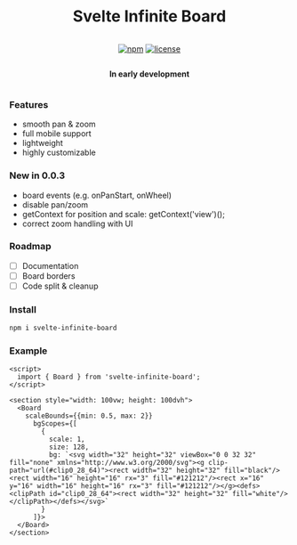 <div style="display: flex; flex-direction: column; width: 100%; align-items: center">
<h1> Svelte Infinite Board </h1>

[![npm](https://img.shields.io/npm/v/svelte-infinite-board)](https://www.npmjs.com/package/svelte-infinite-board)
[![license](https://img.shields.io/npm/l/svelte-infinite-board)](https://www.npmjs.com/package/svelte-infinite-board)

<b> In early development</b>

</div>

### Features

- smooth pan & zoom
- full mobile support
- lightweight
- highly customizable

### New in 0.0.3
- board events (e.g. onPanStart, onWheel)
- disable pan/zoom
- getContext for position and scale: getContext('view')();
- correct zoom handling with UI

### Roadmap

- [ ] Documentation
- [ ] Board borders
- [ ] Code split & cleanup

### Install

```bash
npm i svelte-infinite-board
```

### Example

```sveltehtml
<script>
  import { Board } from 'svelte-infinite-board';
</script>

<section style="width: 100vw; height: 100dvh">
  <Board
    scaleBounds={{min: 0.5, max: 2}}
      bgScopes={[
        {
          scale: 1,
          size: 128,
          bg: `<svg width="32" height="32" viewBox="0 0 32 32" fill="none" xmlns="http://www.w3.org/2000/svg"><g clip-path="url(#clip0_28_64)"><rect width="32" height="32" fill="black"/><rect width="16" height="16" rx="3" fill="#121212"/><rect x="16" y="16" width="16" height="16" rx="3" fill="#121212"/></g><defs><clipPath id="clip0_28_64"><rect width="32" height="32" fill="white"/></clipPath></defs></svg>`
        }
      ]}>
  </Board>
</section>
```
